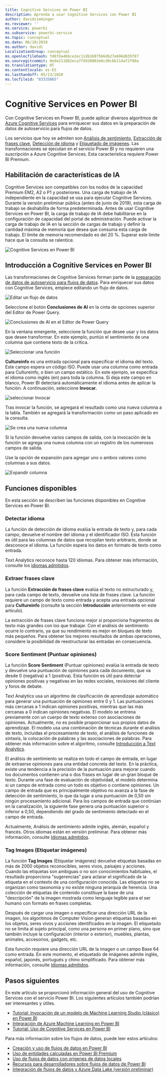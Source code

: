 ```yaml
---
title: Cognitive Services en Power BI
description: Aprenda a usar Cognitive Services con Power BI
author: davidiseminger
ms.reviewer: ''
ms.service: powerbi
ms.subservice: powerbi-service
ms.topic: conceptual
ms.date: 06/10/2019
ms.author: davidi
LocalizationGroup: conceptual
ms.openlocfilehash: fd6fda46bce2ec11db1697566db27e696d835f87
ms.sourcegitcommit: 0e9e211082eca7fd939803e0cd9c6b114af2f90a
ms.translationtype: HT
ms.contentlocale: es-ES
ms.lasthandoff: 05/13/2020
ms.locfileid: "83335865"
---
```

# <a name="cognitive-services-in-power-bi"></a>Cognitive Services en Power BI 

Con Cognitive Services en Power BI, puede aplicar diversos algoritmos de [Azure Cognitive Services](https://azure.microsoft.com/services/cognitive-services/) para enriquecer sus datos en la preparación de datos de autoservicio para flujos de datos.

Los servicios que hoy se admiten son [Análisis de sentimiento](https://docs.microsoft.com/azure/cognitive-services/text-analytics/how-tos/text-analytics-how-to-sentiment-analysis), [Extracción de frases clave](https://docs.microsoft.com/azure/cognitive-services/text-analytics/how-tos/text-analytics-how-to-keyword-extraction), [Detección de idioma](https://docs.microsoft.com/azure/cognitive-services/text-analytics/how-tos/text-analytics-how-to-language-detection) y [Etiquetado de imágenes](https://docs.microsoft.com/azure/cognitive-services/computer-vision/concept-tagging-images). Las transformaciones se ejecutan en el servicio Power BI y no requieren una suscripción a Azure Cognitive Services. Esta característica requiere Power BI Premium.

## <a name="enabling-ai-features"></a>**Habilitación de características de IA**

Cognitive Services son compatibles con los nodos de la capacidad Premium EM2, A2 o P1 y posteriores. Una carga de trabajo de IA independiente en la capacidad se usa para ejecutar Cognitive Services. Durante la versión preliminar pública (antes de junio de 2019), esta carga de trabajo se deshabilita de forma predeterminada. Antes de usar Cognitive Services en Power BI, la carga de trabajo de IA debe habilitarse en la configuración de capacidad del portal de administración. Puede activar la carga de trabajo de IA en la sección de cargas de trabajo y definir la cantidad máxima de memoria que desea que consuma esta carga de trabajo. El límite de memoria recomendado es del 20 %. Superar este límite hace que la consulta se ralentice.

![Cognitive Services en Power BI](media/service-cognitive-services/cognitive-services_01.png)

## <a name="getting-started-with-cognitive-services-in-power-bi"></a>**Introducción a Cognitive Services en Power BI**

Las transformaciones de Cognitive Services forman parte de la [preparación de datos de autoservicio para flujos de datos](https://powerbi.microsoft.com/blog/introducing-power-bi-data-prep-wtih-dataflows/). Para enriquecer sus datos con Cognitive Services, empiece editando un flujo de datos.

![Editar un flujo de datos](media/service-cognitive-services/cognitive-services_02.png)

Seleccione el botón **Conclusiones de AI** en la cinta de opciones superior del Editor de Power Query.

![Conclusiones de AI en el Editor de Power Query](media/service-cognitive-services/cognitive-services_03.png)

En la ventana emergente, seleccione la función que desee usar y los datos que desee transformar. En este ejemplo, puntúo el sentimiento de una columna que contiene texto de la crítica.

![Seleccionar una función](media/service-cognitive-services/cognitive-services_04.png)

**Cultureinfo** es una entrada opcional para especificar el idioma del texto. Este campo espera un código ISO. Puede usar una columna como entrada para Cultureinfo, o bien un campo estático. En este ejemplo, se especifica el idioma como inglés (en) para toda la columna. Si deja este campo en blanco, Power BI detectará automáticamente el idioma antes de aplicar la función. A continuación, seleccione **Invocar.**

![seleccionar Invocar](media/service-cognitive-services/cognitive-services_05.png)

Tras invocar la función, se agregará el resultado como una nueva columna a la tabla. También se agregará la transformación como un paso aplicado en la consulta.

![Se crea una nueva columna](media/service-cognitive-services/cognitive-services_06.png)

Si la función devuelve varios campos de salida, con la invocación de la función se agrega una nueva columna con un registro de los numerosos campos de salida.

Use la opción de expansión para agregar uno o ambos valores como columnas a sus datos.

![Expandir columna](media/service-cognitive-services/cognitive-services_07.png)

## <a name="available-functions"></a>**Funciones disponibles**

En esta sección se describen las funciones disponibles en Cognitive Services en Power BI.

### <a name="detect-language"></a>**Detectar idioma**

La función de detección de idioma evalúa la entrada de texto y, para cada campo, devuelve el nombre del idioma y el identificador ISO. Esta función es útil para las columnas de datos que recopilan texto arbitrario, donde se desconoce el idioma. La función espera los datos en formato de texto como entrada.

Text Analytics reconoce hasta 120 idiomas. Para obtener más información, consulte los [idiomas admitidos](https://docs.microsoft.com/azure/cognitive-services/text-analytics/text-analytics-supported-languages).

### <a name="extract-key-phrases"></a>**Extraer frases clave**

La función **Extracción de frases clave** evalúa el texto no estructurado y, para cada campo de texto, devuelve una lista de frases clave. La función requiere un campo de texto como entrada y acepta una entrada opcional para **Cultureinfo** (consulte la sección **Introducción** anteriormente en este artículo).

La extracción de frases clave funciona mejor si proporciona fragmentos de texto más grandes con los que trabajar. Con el análisis de sentimiento ocurre lo contrario, ya que su rendimiento es mejor en bloques de texto más pequeños. Para obtener los mejores resultados de ambas operaciones, considere la posibilidad de reestructurar las entradas en consecuencia.

### <a name="score-sentiment"></a>**Score Sentiment** (Puntuar opiniones)

La función **Score Sentiment** (Puntuar opiniones) evalúa la entrada de texto y devuelve una puntuación de opiniones para cada documento, que va desde 0 (negativa) a 1 (positiva). Esta función es útil para detectar opiniones positivas y negativas en las redes sociales, revisiones del cliente y foros de debate.

Text Analytics usa un algoritmo de clasificación de aprendizaje automático para generar una puntuación de opiniones entre 0 y 1. Las puntuaciones más cercanas a 1 indican opiniones positivas, mientras que las más cercanas a 0 indican opiniones negativas. El modelo se entrena previamente con un cuerpo de texto extenso con asociaciones de opiniones. Actualmente, no es posible proporcionar sus propios datos de aprendizaje. El modelo usa una combinación de técnicas durante el análisis de texto, incluidas el procesamiento de texto, el análisis de funciones de sintaxis, la colocación de palabras y las asociaciones de palabras. Para obtener más información sobre el algoritmo, consulte [Introducción a Text Analytics](https://blogs.technet.microsoft.com/machinelearning/2015/04/08/introducing-text-analytics-in-the-azure-ml-marketplace/).

El análisis de sentimiento se realiza en todo el campo de entrada, en lugar de extraerse opiniones para una entidad concreta del texto. En la práctica, existe una tendencia a la precisión de la puntuación para mejorar cuando los documentos contienen una o dos frases en lugar de un gran bloque de texto. Durante una fase de evaluación de objetividad, el modelo determina si un campo de entrada como un todo es objetivo o contiene opiniones. Un campo de entrada que es principalmente objetivo no avanza a la fase de detección de sentimiento, lo que da lugar a una puntuación de 0,50 sin ningún procesamiento adicional. Para los campos de entrada que continúan en la canalización, la siguiente fase genera una puntuación superior o inferior a 0,50, dependiendo del grado de sentimiento detectado en el campo de entrada.

Actualmente, Análisis de sentimiento admite inglés, alemán, español y francés. Otros idiomas están en versión preliminar. Para obtener más información, consulte [Idiomas admitidos](https://docs.microsoft.com/azure/cognitive-services/text-analytics/text-analytics-supported-languages).

### <a name="tag-images"></a>**Tag Images** (Etiquetar imágenes)

La función **Tag Images** (Etiquetar imágenes) devuelve etiquetas basadas en más de 2000 objetos reconocibles, seres vivos, paisajes y acciones. Cuando las etiquetas son ambiguas o no son conocimientos habituales, el resultado proporciona "sugerencias" para aclarar el significado de la etiqueta en el contexto de una configuración conocida. Las etiquetas no se organizan como taxonomía y no existe ninguna jerarquía de herencia. Una colección de etiquetas de contenido constituye la base de una "descripción" de la imagen mostrada como lenguaje legible para el ser humano con formato en frases completas.

Después de cargar una imagen o especificar una dirección URL de la imagen, los algoritmos de Computer Vision generan etiquetas basadas en los objetos, seres vivos y acciones identificados en la imagen. El etiquetado no se limita al sujeto principal, como una persona en primer plano, sino que también incluye la configuración (interior o exterior), muebles, plantas, animales, accesorios, gadgets, etc.

Esta función requiere una dirección URL de la imagen o un campo Base 64 como entrada. En este momento, el etiquetado de imágenes admite inglés, español, japonés, portugués y chino simplificado. Para obtener más información, consulte [Idiomas admitidos](https://docs.microsoft.com/rest/api/cognitiveservices/computervision/tagimage/tagimage#uri-parameters).

## <a name="next-steps"></a>Pasos siguientes

En este artículo se proporcionó información general del uso de Cognitive Services con el servicio Power BI. Los siguientes artículos también podrían ser interesantes y útiles. 

* [Tutorial: Invocación de un modelo de Machine Learning Studio (clásico) en Power BI](../connect-data/service-tutorial-invoke-machine-learning-model.md)
* [Integración de Azure Machine Learning en Power BI](service-machine-learning-integration.md)
* [Tutorial: Uso de Cognitive Services en Power BI](../connect-data/service-tutorial-use-cognitive-services.md)


Para más información sobre los flujos de datos, puede leer estos artículos:
* [Creación y uso de flujos de datos en Power BI](service-dataflows-create-use.md)
* [Uso de entidades calculadas en Power BI Premium](service-dataflows-computed-entities-premium.md)
* [Uso de flujos de datos con orígenes de datos locales](service-dataflows-on-premises-gateways.md)
* [Recursos para desarrolladores sobre flujos de datos de Power BI](service-dataflows-developer-resources.md)
* [Integración de flujos de datos y Azure Data Lake (versión preliminar)](service-dataflows-azure-data-lake-integration.md)